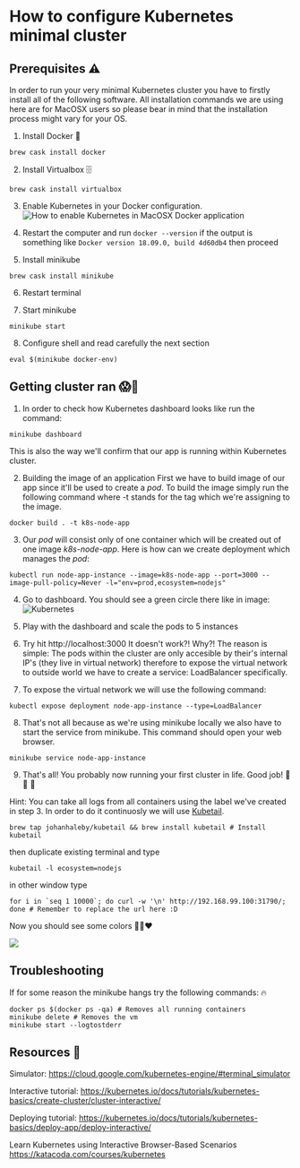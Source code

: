 # How to configure Kubernetes minimal cluster

## Prerequisites ⚠️

In order to run your very minimal Kubernetes cluster you have to firstly install all of the following software.
All installation commands we are using here are for MacOSX users so please bear in mind that the installation process might vary for your OS.

1. Install Docker 🐳
```
brew cask install docker
```

2. Install Virtualbox 🗄
```
brew cask install virtualbox
```

3. Enable Kubernetes in your Docker configuration.
![How to enable Kubernetes in MacOSX Docker application](https://github.com/FieryCod/node-k8s-minimal-config/blob/master/images/enable_kubernetes.png?raw=true)

4. Restart the computer and run `docker --version` if the output is something like `Docker version 18.09.0, build 4d60db4` then proceed

5. Install minikube
```
brew cask install minikube
```

6. Restart terminal

7. Start minikube
```
minikube start
```

8. Configure shell and read carefully the next section
```
eval $(minikube docker-env)
```

## Getting cluster ran 😱🤩

1. In order to check how Kubernetes dashboard looks like run the command:
```
minikube dashboard
```
This is also the way we'll confirm that our app is running within Kubernetes cluster.

2. Building the image of an application
First we have to build image of our app since it'll be used to create a *pod*.
To build the image simply run the following command where -t stands for the tag which we're assigning to the image.

```
docker build . -t k8s-node-app
```

3. Our *pod* will consist only of one container which will be created out of one image *k8s-node-app*.
Here is how can we create deployment which manages the *pod*:
```
kubectl run node-app-instance --image=k8s-node-app --port=3000 --image-pull-policy=Never -l="env=prod,ecosystem=nodejs"
```

4. Go to dashboard. You should see a green circle there like in image:
![Kubernetes](https://raw.githubusercontent.com/FieryCod/node-k8s-minimal-config/master/images/kubernates_dashboard.png)

5. Play with the dashboard and scale the pods to 5 instances
6. Try hit http://localhost:3000 It doesn't work?! Why?!
The reason is simple: The pods within the cluster are only accesible by their's internal IP's (they live in virtual network) therefore to expose the virtual network to outside world we have to create a service: LoadBalancer specifically.
7. To expose the virtual network we will use the following command:

```
kubectl expose deployment node-app-instance --type=LoadBalancer
```

8. That's not all because as we're using minikube locally we also have to start the service from minikube. This command should open your web browser.
```
minikube service node-app-instance
```
9. That's all! You probably now running your first cluster in life. Good job! :tada: :tada: :tada:

Hint: You can take all logs from all containers using the label we've created in step 3. In order to do it continuosly we will use [Kubetail](https://github.com/johanhaleby/kubetail).
```
brew tap johanhaleby/kubetail && brew install kubetail # Install kubetail
```
then duplicate existing terminal and type
```
kubetail -l ecosystem=nodejs
```
in other window type
```
for i in `seq 1 10000`; do curl -w '\n' http://192.168.99.100:31790/; done # Remember to replace the url here :D
```
Now you should see some colors 🌈🍕❤️


![](https://raw.githubusercontent.com/FieryCod/node-k8s-minimal-config/master/images/running_cluster.png)

## Troubleshooting

If for some reason the minikube hangs try the following commands: 🔥
```
docker ps $(docker ps -qa) # Removes all running containers
minikube delete # Removes the vm
minikube start --logtostderr
```

## Resources 📖

Simulator: https://cloud.google.com/kubernetes-engine/#terminal_simulator

Interactive tutorial: https://kubernetes.io/docs/tutorials/kubernetes-basics/create-cluster/cluster-interactive/

Deploying tutorial: https://kubernetes.io/docs/tutorials/kubernetes-basics/deploy-app/deploy-interactive/

Learn Kubernetes using Interactive Browser-Based Scenarios https://katacoda.com/courses/kubernetes
